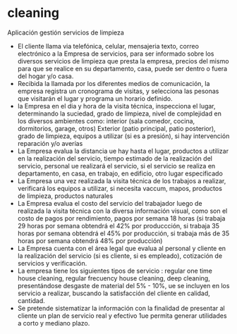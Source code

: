 # cleaning
Aplicación gestión servicios de limpieza
- El cliente llama via telefónica, celular, mensajeria texto, correo electrónico a la Empresa de servicios, para ser informado sobre los diversos servicios de limpieza que presta la empresa, precios del mismo para que se realice en su departamento, casa, puede ser dentro o fuera del hogar y/o casa.
- Recibida la llamada por los diferentes medios de comunicación, la empresa registra un cronograma de visitas, y selecciona las pesonas que visitarán el lugar y programa un horario definido.
- la Empresa en el dia y hora de la visita técnica, inspecciona el lugar, determinando la suciedad, grado de limpieza, nivel de complejidad en los diversos ambientes como: interior (sala comedor, cocina, dormitorios, garage, otros) Exterior (patio principal, patio posterior), grado de limpieza, equipos a utilizar (si es a presión), si hay intervención reparación y/o averías
- La Empresa evalua la distancia ue hay hasta el lugar, productos a utilizar en la realización del servicio, tiempo estimado de la realización del servicio, personal ue realizará el servicio, si el servicio se realiza en departamento, en casa, en trabajo, en edificio, otro lugar especificado
- La Empresa una vez realizada la visita técnica de los trabajos a realizar, verificará los equipos a utilizar, si necesita vaccum, mapos, productos de limpieza, productos naturales
- La Empresa evalua el costo del servicio del trabajador luego de realizada la visita técnica con la diversa información visual, como son el costo de pagos por rendimiento, pagos por semana 18 horas (si trabaja 29 horas por semana obtendrá el 42% por produccción, si trabaja 35 horas por semana obtendrá el 45% por producción, si trabaja más de 35 horas por semana obtendrá 48% por producción)
- La Empresa cuenta con el área legal que evalua al personal y cliente en la realización del servicio (si es cliente, si es empleado), cotización de servicios y verificación.
- La empresa tiene los siguientes tipos de servicio : regular one time house cleaning, regular frecuency house cleaning, deep cleaning, presentándose desgaste de material del 5% - 10%, ue se incluyen en los servicio a realizar, buscando la satisfacción del cliente en calidad, cantidad.
- Se pretende sistematizar la información con la finalidad de presentar al cliente un plan de servicio real y efectivo 1ue permita generar utilidades a corto y mediano plazo.
